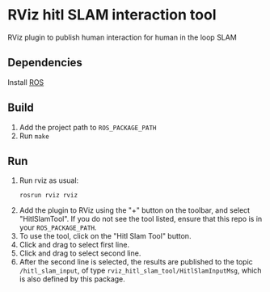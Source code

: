 # RViz hitl SLAM interaction tool

RViz plugin to publish human interaction for human in the loop SLAM

## Dependencies
Install [ROS](http://wiki.ros.org/ROS/Installation)

## Build
1. Add the project path to `ROS_PACKAGE_PATH`
1. Run `make`

## Run
1. Run rviz as usual:
    ```
    rosrun rviz rviz
    ```
1. Add the plugin to RViz using the "+" button on the toolbar, and select "HitlSlamTool". If you do not see the tool listed, ensure that this repo is in your `ROS_PACKAGE_PATH`.
1. To use the tool, click on the "Hitl Slam Tool" button.
1. Click and drag to select first line.
1. Click and drag to select second line.
1. After the second line is selected, the results are published to the topic `/hitl_slam_input`, of type `rviz_hitl_slam_tool/HitlSlamInputMsg`, which is also defined by this package.
